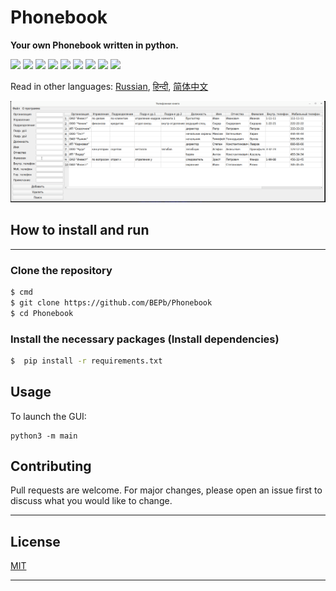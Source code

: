 # Phonebook

<b> Your own Phonebook written in python.</b>
<p>
  <img  src="https://img.shields.io/github/stars/BEPb/Phonebook" />
  <img src="https://img.shields.io/github/contributors/BEPb/Phonebook" />
  <img src="https://img.shields.io/github/last-commit/BEPb/Phonebook" />
  <img src="https://visitor-badge.laobi.icu/badge?page_id=BEPb.Phonebook" />
  <img src="https://img.shields.io/github/languages/count/BEPb/Phonebook" />
  <img src="https://img.shields.io/github/languages/top/BEPb/Phonebook" />

  <img src="https://img.shields.io/badge/license-MIT-blue.svg?color=f64152" />
  <img  src="https://img.shields.io/github/issues/BEPb/Phonebook" />
  <img  src="https://img.shields.io/github/issues-pr/BEPb/Phonebook" />
</p>


Read in other languages: [Russian](README.ru.md), [हिन्दी](README.hindi.md), [简体中文](README.chinese.md)



![GUI](images/phone.gif)



## How to install and run
____
### Clone the repository
 
```sh
$ cmd
$ git clone https://github.com/BEPb/Phonebook
$ cd Phonebook
```
 
### Install the necessary packages (Install dependencies)
```sh
$  pip install -r requirements.txt
```

## Usage
To launch the GUI:
```
python3 -m main
```
## Contributing
Pull requests are welcome. For major changes, please open an issue first to discuss what you would like to change.
____

## License


[MIT](LICENSE.txt)

____


